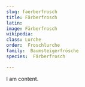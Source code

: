 ```yaml
---
slug: faerberfrosch
title: Färberfrosch
latin:
image: Färberfrosch
wikipedia: 
class: Lurche
order:  Froschlurche
family:  Baumsteigerfrösche
species:  Färberfrosch

---
```


I am content.
